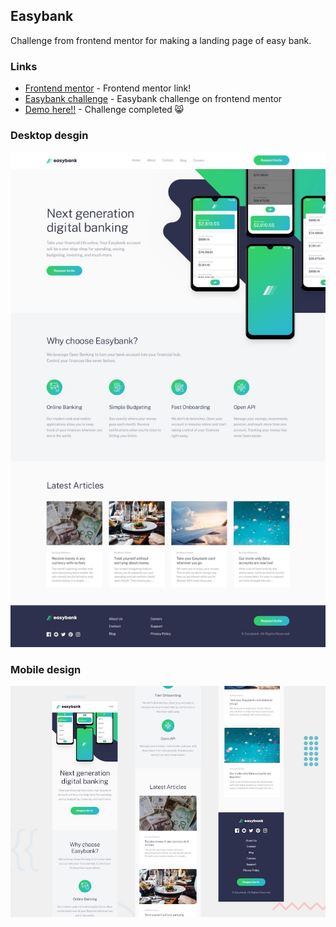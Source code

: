 ## Easybank

Challenge from frontend mentor for making a landing page of easy bank.

### Links

-   [Frontend mentor](https://www.frontendmentor.io/) - Frontend mentor link!
-   [Easybank challenge](https://www.frontendmentor.io/challenges/easybank-landing-page-WaUhkoDN) - Easybank challenge on frontend mentor
-   [Demo here!!](https://siki-aayush.github.io/Easybank) - Challenge completed 😸

### Desktop desgin

!["Desktop design"](https://github.com/siki-aayush/Easybank/blob/main/design/desktop_design.jpg?raw=true)

### Mobile design

!["Mobile design"](https://github.com/siki-aayush/Easybank/blob/main/design/mobile_design.jpg?raw=true)
